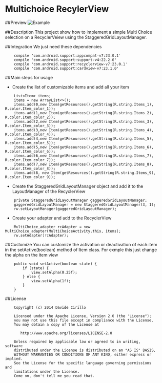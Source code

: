 # Multichoice RecylerView

##Preview
![Example](https://raw.githubusercontent.com/dvdciri/Android-Projects-Components/master/MultiChoiceRecyclerView/example.png)

##Description
This project show how to implement a simple Multi Choice selection on a RecyclerVeiew using the StaggeredGridLayoutManager.

##Integration
We just need these dependencies

```
    compile 'com.android.support:appcompat-v7:23.0.1'
    compile 'com.android.support:support-v4:22.2.0'
    compile 'com.android.support:recyclerview-v7:23.0.1'
    compile 'com.android.support:cardview-v7:23.1.0'
```

##Main steps for usage
- Create the list of customizable items and add all your item
```
    List<Item> items;
    items = new ArrayList<>();
    items.add(0,new Item(getResources().getString(R.string.Items_1), R.color.Item_color_1));
    items.add(1,new Item(getResources().getString(R.string.Items_2), R.color.Item_color_2));
    items.add(2,new Item(getResources().getString(R.string.Items_3), R.color.Item_color_3));
    items.add(3,new Item(getResources().getString(R.string.Items_4), R.color.Item_color_4));
    items.add(4,new Item(getResources().getString(R.string.Items_5), R.color.Item_color_5));  
    items.add(5,new Item(getResources().getString(R.string.Items_6), R.color.Item_color_6));
    items.add(6,new Item(getResources().getString(R.string.Items_7), R.color.Item_color_7));
    items.add(7,new Item(getResources().getString(R.string.Items_8), R.color.Item_color_8));
    items.add(8, new Item(getResources().getString(R.string.Items_9), R.color.Item_color_9));
```


- Create the StaggeredGridLayoutManager object and add it to the LayoutManager of the RecyclerView
```
    private StaggeredGridLayoutManager gaggeredGridLayoutManager;
    gaggeredGridLayoutManager = new StaggeredGridLayoutManager(3, 1);
    rw.setLayoutManager(gaggeredGridLayoutManager);
```


- Create your adapter and add to the RecyclerView
```
    MultiChoice_adapter rcAdapter = new MultiChoice_adapter(MultiChoiceActivity.this, items);
    rw.setAdapter(rcAdapter);
```

##Customize
You can customize the activation or deactivation of each item in the setActive(boolean) method of Item class.
For exmple this just change the alpha on the item view
```
    public void setActive(boolean state) {
        if (state) {
            view.setAlpha(0.25f);
        } else {
            view.setAlpha(1f);
        }
    }
```

##License
```
    Copyright (c) 2014 Davide Cirillo
    
    Licensed under the Apache License, Version 2.0 (the "License");
    you may not use this file except in compliance with the License.
    You may obtain a copy of the License at
    
       http://www.apache.org/licenses/LICENSE-2.0
    
    Unless required by applicable law or agreed to in writing, software
    distributed under the License is distributed on an "AS IS" BASIS,
    WITHOUT WARRANTIES OR CONDITIONS OF ANY KIND, either express or implied.
    See the License for the specific language governing permissions and
    limitations under the License.
    Come on, don't tell me you read that.
```

